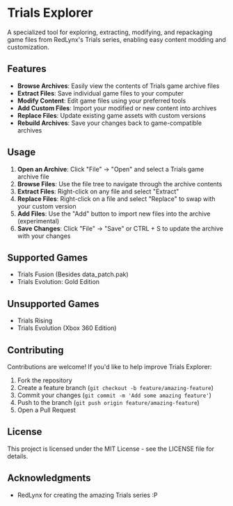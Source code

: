 # Trials Explorer

A specialized tool for exploring, extracting, modifying, and repackaging game files from RedLynx's Trials series, enabling easy content modding and customization.

## Features

- **Browse Archives**: Easily view the contents of Trials game archive files
- **Extract Files**: Save individual game files to your computer
- **Modify Content**: Edit game files using your preferred tools
- **Add Custom Files**: Import your modified or new content into archives
- **Replace Files**: Update existing game assets with custom versions
- **Rebuild Archives**: Save your changes back to game-compatible archives

## Usage

1. **Open an Archive**: Click "File" → "Open" and select a Trials game archive file
2. **Browse Files**: Use the file tree to navigate through the archive contents
3. **Extract Files**: Right-click on any file and select "Extract"
4. **Replace Files**: Right-click on a file and select "Replace" to swap with your custom version
5. **Add Files**: Use the "Add" button to import new files into the archive (experimental)
6. **Save Changes**: Click "File" → "Save" or CTRL + S to update the archive with your changes

## Supported Games

- Trials Fusion (Besides data_patch.pak)
- Trials Evolution: Gold Edition

## Unsupported Games
- Trials Rising
- Trials Evolution (Xbox 360 Edition)

## Contributing

Contributions are welcome! If you'd like to help improve Trials Explorer:

1. Fork the repository
2. Create a feature branch (`git checkout -b feature/amazing-feature`)
3. Commit your changes (`git commit -m 'Add some amazing feature'`)
4. Push to the branch (`git push origin feature/amazing-feature`)
5. Open a Pull Request

## License

This project is licensed under the MIT License - see the LICENSE file for details.

## Acknowledgments

- RedLynx for creating the amazing Trials series :P
